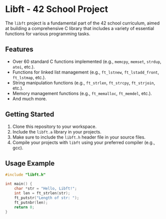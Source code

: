 # Libft - 42 School Project

The `libft` project is a fundamental part of the 42 school curriculum, aimed at building a comprehensive C library that includes a variety of essential functions for various programming tasks.

## Features

- Over 60 standard C functions implemented (e.g., `memcpy`, `memset`, `strdup`, `atoi`, etc.).
- Functions for linked list management (e.g., `ft_lstnew`, `ft_lstadd_front`, `ft_lstmap`, etc.).
- String manipulation functions (e.g., `ft_strlen`, `ft_strcpy`, `ft_strjoin`, etc.).
- Memory management functions (e.g., `ft_memalloc`, `ft_memdel`, etc.).
- And much more.

## Getting Started

1. Clone this repository to your workspace.
2. Include the `libft.a` library in your projects.
3. Make sure to include the `libft.h` header file in your source files.
4. Compile your projects with `libft` using your preferred compiler (e.g., gcc).

## Usage Example

```c
#include "libft.h"

int main() {
    char *str = "Hello, Libft!";
    int len = ft_strlen(str);
    ft_putstr("Length of str: ");
    ft_putnbr(len);
    return 0;
}

